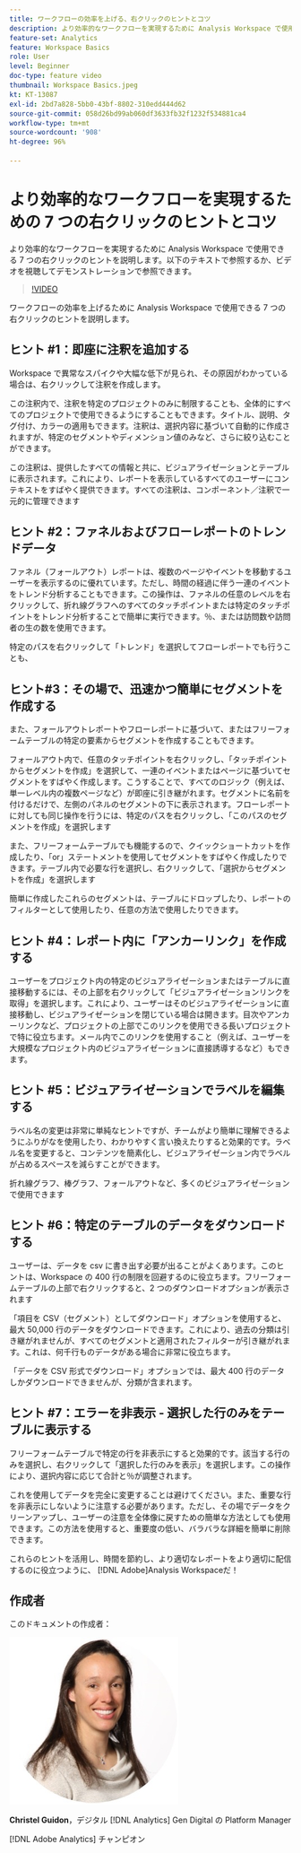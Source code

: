 ```yaml
---
title: ワークフローの効率を上げる、右クリックのヒントとコツ
description: より効率的なワークフローを実現するために Analysis Workspace で使用できる 7 つの右クリックのヒントを説明します。
feature-set: Analytics
feature: Workspace Basics
role: User
level: Beginner
doc-type: feature video
thumbnail: Workspace Basics.jpeg
kt: KT-13087
exl-id: 2bd7a828-5bb0-43bf-8802-310edd444d62
source-git-commit: 058d26bd99ab060df3633fb32f1232f534881ca4
workflow-type: tm+mt
source-wordcount: '908'
ht-degree: 96%

---
```


# より効率的なワークフローを実現するための 7 つの右クリックのヒントとコツ

より効率的なワークフローを実現するために Analysis Workspace で使用できる 7 つの右クリックのヒントを説明します。以下のテキストで参照するか、ビデオを視聴してデモンストレーションで参照できます。

>[!VIDEO](https://video.tv.adobe.com/v/3417736/?quality=12&learn=on)

ワークフローの効率を上げるために Analysis Workspace で使用できる 7 つの右クリックのヒントを説明します。

## ヒント #1：即座に注釈を追加する

Workspace で異常なスパイクや大幅な低下が見られ、その原因がわかっている場合は、右クリックして注釈を作成します。

この注釈内で、注釈を特定のプロジェクトのみに制限することも、全体的にすべてのプロジェクトで使用できるようにすることもできます。タイトル、説明、タグ付け、カラーの適用もできます。注釈は、選択内容に基づいて自動的に作成されますが、特定のセグメントやディメンション値のみなど、さらに絞り込むことができます。

この注釈は、提供したすべての情報と共に、ビジュアライゼーションとテーブルに表示されます。これにより、レポートを表示しているすべてのユーザーにコンテキストをすばやく提供できます。すべての注釈は、コンポーネント／注釈で一元的に管理できます

## ヒント #2：ファネルおよびフローレポートのトレンドデータ

ファネル（フォールアウト）レポートは、複数のページやイベントを移動するユーザーを表示するのに優れています。ただし、時間の経過に伴う一連のイベントをトレンド分析することもできます。この操作は、ファネルの任意のレベルを右クリックして、折れ線グラフへのすべてのタッチポイントまたは特定のタッチポイントをトレンド分析することで簡単に実行できます。％、または訪問数や訪問者の生の数を使用できます。

特定のパスを右クリックして「トレンド」を選択してフローレポートでも行うことも、

## ヒント#3：その場で、迅速かつ簡単にセグメントを作成する

また、フォールアウトレポートやフローレポートに基づいて、またはフリーフォームテーブルの特定の要素からセグメントを作成することもできます。

フォールアウト内で、任意のタッチポイントを右クリックし、「タッチポイントからセグメントを作成」を選択して、一連のイベントまたはページに基づいてセグメントをすばやく作成します。こうすることで、すべてのロジック（例えば、単一レベル内の複数ページなど）が即座に引き継がれます。セグメントに名前を付けるだけで、左側のパネルのセグメントの下に表示されます。フローレポートに対しても同じ操作を行うには、特定のパスを右クリックし、「このパスのセグメントを作成」を選択します

また、フリーフォームテーブルでも機能するので、クイックショートカットを作成したり、「or」ステートメントを使用してセグメントをすばやく作成したりできます。テーブル内で必要な行を選択し、右クリックして、「選択からセグメントを作成」を選択します

簡単に作成したこれらのセグメントは、テーブルにドロップしたり、レポートのフィルターとして使用したり、任意の方法で使用したりできます。

## ヒント #4：レポート内に「アンカーリンク」を作成する

ユーザーをプロジェクト内の特定のビジュアライゼーションまたはテーブルに直接移動するには、その上部を右クリックして「ビジュアライゼーションリンクを取得」を選択します。これにより、ユーザーはそのビジュアライゼーションに直接移動し、ビジュアライゼーションを閉じている場合は開きます。目次やアンカーリンクなど、プロジェクトの上部でこのリンクを使用できる長いプロジェクトで特に役立ちます。メール内でこのリンクを使用すること（例えば、ユーザーを大規模なプロジェクト内のビジュアライゼーションに直接誘導するなど）もできます。

## ヒント #5：ビジュアライゼーションでラベルを編集する

ラベル名の変更は非常に単純なヒントですが、チームがより簡単に理解できるようにふりがなを使用したり、わかりやすく言い換えたりすると効果的です。ラベル名を変更すると、コンテンツを簡素化し、ビジュアライゼーション内でラベルが占めるスペースを減らすことができます。

折れ線グラフ、棒グラフ、フォールアウトなど、多くのビジュアライゼーションで使用できます

## ヒント #6：特定のテーブルのデータをダウンロードする

ユーザーは、データを csv に書き出す必要が出ることがよくあります。このヒントは、Workspace の 400 行の制限を回避するのに役立ちます。フリーフォームテーブルの上部で右クリックすると、2 つのダウンロードオプションが表示されます

「項目を CSV（セグメント）としてダウンロード」オプションを使用すると、最大 50,000 行のデータをダウンロードできます。これにより、過去の分類は引き継がれませんが、すべてのセグメントと適用されたフィルターが引き継がれます。これは、何千行ものデータがある場合に非常に役立ちます。

「データを CSV 形式でダウンロード」オプションでは、最大 400 行のデータしかダウンロードできませんが、分類が含まれます。

## ヒント #7：エラーを非表示 - 選択した行のみをテーブルに表示する

フリーフォームテーブルで特定の行を非表示にすると効果的です。該当する行のみを選択し、右クリックして「選択した行のみを表示」を選択します。この操作により、選択内容に応じて合計と％が調整されます。

これを使用してデータを完全に変更することは避けてください。また、重要な行を非表示にしないように注意する必要があります。ただし、その場でデータをクリーンアップし、ユーザーの注意を全体像に戻すための簡単な方法としても使用できます。この方法を使用すると、重要度の低い、バラバラな詳細を簡単に削除できます。

これらのヒントを活用し、時間を節約し、より適切なレポートをより適切に配信するのに役立つように、 [!DNL Adobe]Analysis Workspaceだ！

## 作成者

このドキュメントの作成者：

![Christel Guidon](assets/christel-guidon.jpg)

**Christel Guidon**，デジタル [!DNL Analytics] Gen Digital の Platform Manager

[!DNL Adobe Analytics] チャンピオン

